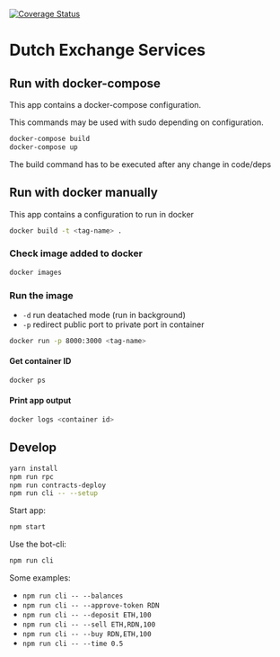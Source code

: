 [![Coverage Status](https://coveralls.io/repos/github/gnosis/gnosisdb/badge.svg?branch=master)](https://coveralls.io/github/gnosis/gnosisdb?branch=master)

# Dutch Exchange Services

## Run with docker-compose
This app contains a docker-compose configuration.

This commands may be used with sudo depending on configuration.
```bash
docker-compose build
docker-compose up
```
The build command has to be executed after any change in code/deps

## Run with docker manually
This app contains a configuration to run in docker

```bash
docker build -t <tag-name> .
```

### Check image added to docker
```bash
docker images
```
### Run the image
* `-d` run deatached mode (run in background)
* `-p` redirect public port to private port in container

```bash
docker run -p 8000:3000 <tag-name>
```

#### Get container ID
```bash
docker ps
```
#### Print app output
```bash
docker logs <container id>
```


## Develop
```bash
yarn install
npm run rpc
npm run contracts-deploy
npm run cli -- --setup
```

Start app:
```bash
npm start
```

Use the bot-cli:
```bash
npm run cli
```

Some examples:
* `npm run cli -- --balances`
* `npm run cli -- --approve-token RDN`
* `npm run cli -- --deposit ETH,100`
* `npm run cli -- --sell ETH,RDN,100`
* `npm run cli -- --buy RDN,ETH,100`
* `npm run cli -- --time 0.5`